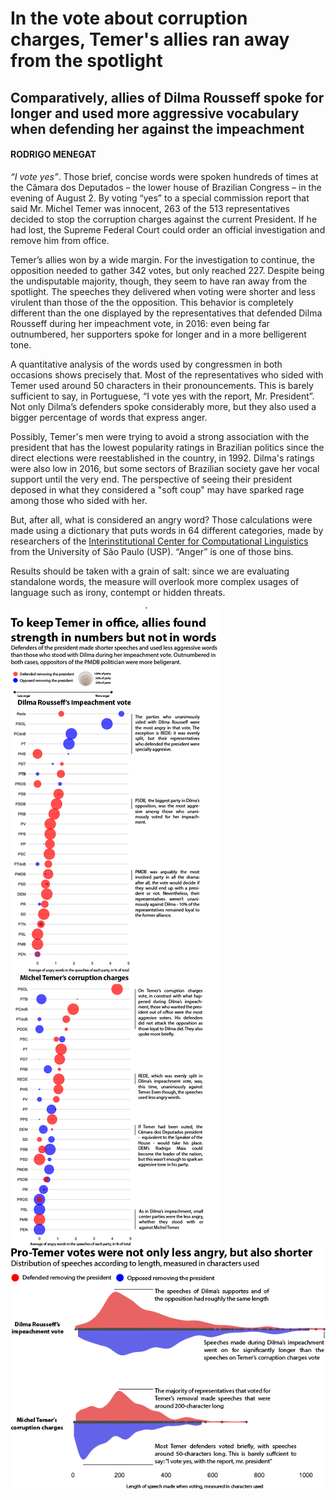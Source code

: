 # In the vote about corruption charges, Temer's allies ran away from the spotlight
## Comparatively, allies of Dilma Rousseff spoke for longer and used more aggressive vocabulary when defending her against the impeachment

#### RODRIGO MENEGAT

*“I vote yes”*. Those brief, concise words were spoken hundreds of times at the Câmara dos Deputados – the lower house of Brazilian Congress – in the evening of August 2. By voting “yes” to a special commission report that said Mr. Michel Temer was innocent, 263 of the 513 representatives decided to stop the corruption charges against the current President. If he had lost, the Supreme Federal Court could order an official investigation and remove him from office.

Temer’s allies won by a wide margin. For the investigation to continue, the opposition needed to gather 342 votes, but only reached 227. Despite being the undisputable majority, though, they seem to have ran away from the spotlight. The speeches they delivered when voting were shorter and less virulent than those of the the opposition. This behavior is completely different than the one displayed by the representatives that defended Dilma Rousseff during her impeachment vote, in 2016: even being far outnumbered, her supporters spoke for longer and in a more belligerent tone.

A quantitative analysis of the words used by congressmen in both occasions shows precisely that. Most of the representatives who sided with Temer used around 50 characters in their pronouncements. This is barely sufficient to say, in Portuguese, “I vote yes with the report, Mr. President”. Not only Dilma’s defenders spoke considerably more, but they also used a bigger percentage of words that express anger. 

Possibly, Temer's men were trying to avoid a strong association with the president that has the lowest popularity ratings in Brazilian politics since the direct elections were reestablished in the country, in 1992. Dilma's ratings were also low in 2016, but some sectors of Brazilian society gave her vocal support until the very end. The perspective of seeing their president deposed in what they considered a "soft coup" may have sparked rage among those who sided with her.

But, after all, what is considered an angry word? Those calculations were made using a dictionary that puts words in 64 different categories, made by researchers of the [Interinstitutional Center for Computational Linguistics]( http://www.nilc.icmc.usp.br/nilc/index.php/) from the University of São Paulo (USP). “Anger” is one of those bins.

Results should be taken with a grain of salt: since we are evaluating standalone words, the measure will overlook more complex usages of language such as irony, contempt or hidden threats.

<img style="float: middle;" src="party_case_sized.png" align="middle">

<img src="violin-length.png" align="middle">

